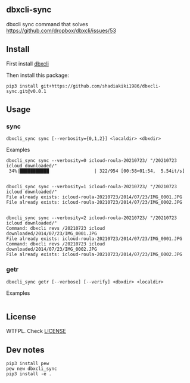 ## dbxcli-sync

dbxcli sync command that solves https://github.com/dropbox/dbxcli/issues/53


## Install

First install [dbxcli](https://github.com/dropbox/dbxcli/)

Then install this package:

```
pip3 install git+https://github.com/shadiakiki1986/dbxcli-sync.git@v0.0.1
```

## Usage

### sync

```
dbxcli_sync sync [--verbosity={0,1,2}] <localdir> <dbxdir>
```

Examples

```
dbxcli_sync sync --verbosity=0 icloud-roula-20210723/ "/20210723 icloud downloaded/"
 34%|███████████                 | 322/954 [00:58<01:54,  5.54it/s]


dbxcli_sync sync --verbosity=1 icloud-roula-20210723/ "/20210723 icloud downloaded/"
File already exists: icloud-roula-20210723/2014/07/23/IMG_0001.JPG
File already exists: icloud-roula-20210723/2014/07/23/IMG_0002.JPG


dbxcli_sync sync --verbosity=2 icloud-roula-20210723/ "/20210723 icloud downloaded/"
Command: dbxcli revs /20210723 icloud downloaded/2014/07/23/IMG_0001.JPG
File already exists: icloud-roula-20210723/2014/07/23/IMG_0001.JPG
Command: dbxcli revs /20210723 icloud downloaded/2014/07/23/IMG_0002.JPG
File already exists: icloud-roula-20210723/2014/07/23/IMG_0002.JPG
```

### getr

```
dbxcli_sync getr [--verbose] [--verify] <dbxdir> <localdir>
```

Examples

```
```


## License

WTFPL. Check [LICENSE](LICENSE)


## Dev notes

```
pip3 install pew
pew new dbxcli_sync
pip3 install -e .
```
